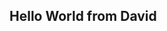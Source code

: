 <!DOCTYPE html>
<html>
  <head>
    <title>Welcome</title>
 </head>
 <body>
   <h2>Hello World from David </h2>
 </body>
</html>
